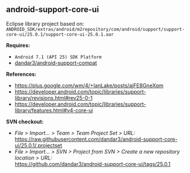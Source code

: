 ## android-support-core-ui

Eclipse library project based on:<br/>
`ANDROID_SDK/extras/android/m2repository/com/android/support/support-core-ui/25.0.1/support-core-ui-25.0.1.aar`

**Requires:**
- `Android 7.1 (API 25) SDK Platform`
- [dandar3/android-support-compat](https://github.com/dandar3/android-support-compat/tree/25.0.1)

**References:**
- https://plus.google.com/wm/4/+IanLake/posts/ajFE8GneXqm
- https://developer.android.com/topic/libraries/support-library/revisions.html#rev25-0-1
- https://developer.android.com/topic/libraries/support-library/features.html#v4-core-ui

**SVN checkout:**
- _File > Import... > Team > Team Project Set > URL:_<br/>
  https://raw.githubusercontent.com/dandar3/android-support-core-ui/25.0.1/.projectset
- _File > Import... > SVN > Project from SVN > Create a new repository location > URL:_<br/> 
  https://github.com/dandar3/android-support-core-ui/tags/25.0.1